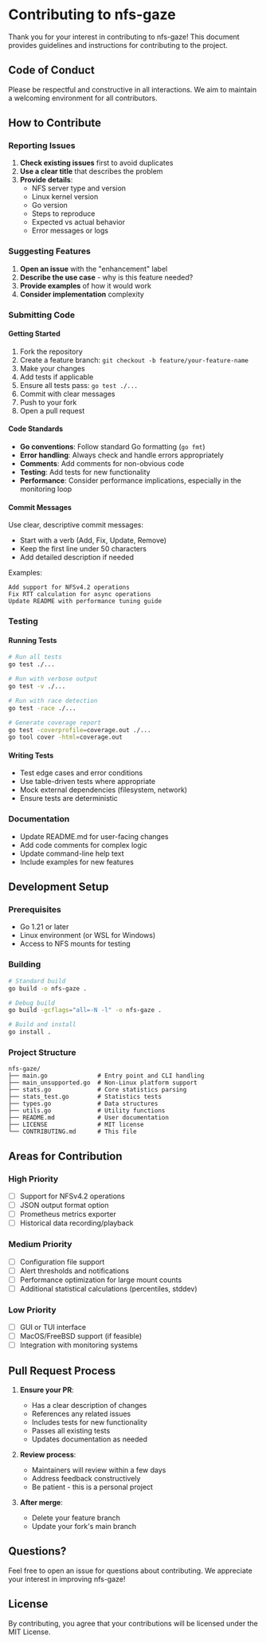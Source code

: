 # Contributing to nfs-gaze

Thank you for your interest in contributing to nfs-gaze! This document provides guidelines and instructions for contributing to the project.

## Code of Conduct

Please be respectful and constructive in all interactions. We aim to maintain a welcoming environment for all contributors.

## How to Contribute

### Reporting Issues

1. **Check existing issues** first to avoid duplicates
2. **Use a clear title** that describes the problem
3. **Provide details**:
   - NFS server type and version
   - Linux kernel version
   - Go version
   - Steps to reproduce
   - Expected vs actual behavior
   - Error messages or logs

### Suggesting Features

1. **Open an issue** with the "enhancement" label
2. **Describe the use case** - why is this feature needed?
3. **Provide examples** of how it would work
4. **Consider implementation** complexity

### Submitting Code

#### Getting Started

1. Fork the repository
2. Create a feature branch: `git checkout -b feature/your-feature-name`
3. Make your changes
4. Add tests if applicable
5. Ensure all tests pass: `go test ./...`
6. Commit with clear messages
7. Push to your fork
8. Open a pull request

#### Code Standards

- **Go conventions**: Follow standard Go formatting (`go fmt`)
- **Error handling**: Always check and handle errors appropriately
- **Comments**: Add comments for non-obvious code
- **Testing**: Add tests for new functionality
- **Performance**: Consider performance implications, especially in the monitoring loop

#### Commit Messages

Use clear, descriptive commit messages:
- Start with a verb (Add, Fix, Update, Remove)
- Keep the first line under 50 characters
- Add detailed description if needed

Examples:
```
Add support for NFSv4.2 operations
Fix RTT calculation for async operations
Update README with performance tuning guide
```

### Testing

#### Running Tests

```bash
# Run all tests
go test ./...

# Run with verbose output
go test -v ./...

# Run with race detection
go test -race ./...

# Generate coverage report
go test -coverprofile=coverage.out ./...
go tool cover -html=coverage.out
```

#### Writing Tests

- Test edge cases and error conditions
- Use table-driven tests where appropriate
- Mock external dependencies (filesystem, network)
- Ensure tests are deterministic

### Documentation

- Update README.md for user-facing changes
- Add code comments for complex logic
- Update command-line help text
- Include examples for new features

## Development Setup

### Prerequisites

- Go 1.21 or later
- Linux environment (or WSL for Windows)
- Access to NFS mounts for testing

### Building

```bash
# Standard build
go build -o nfs-gaze .

# Debug build
go build -gcflags="all=-N -l" -o nfs-gaze .

# Build and install
go install .
```

### Project Structure

```
nfs-gaze/
├── main.go              # Entry point and CLI handling
├── main_unsupported.go  # Non-Linux platform support
├── stats.go             # Core statistics parsing
├── stats_test.go        # Statistics tests
├── types.go             # Data structures
├── utils.go             # Utility functions
├── README.md            # User documentation
├── LICENSE              # MIT license
└── CONTRIBUTING.md      # This file
```

## Areas for Contribution

### High Priority

- [ ] Support for NFSv4.2 operations
- [ ] JSON output format option
- [ ] Prometheus metrics exporter
- [ ] Historical data recording/playback

### Medium Priority

- [ ] Configuration file support
- [ ] Alert thresholds and notifications
- [ ] Performance optimization for large mount counts
- [ ] Additional statistical calculations (percentiles, stddev)

### Low Priority

- [ ] GUI or TUI interface
- [ ] MacOS/FreeBSD support (if feasible)
- [ ] Integration with monitoring systems

## Pull Request Process

1. **Ensure your PR**:
   - Has a clear description of changes
   - References any related issues
   - Includes tests for new functionality
   - Passes all existing tests
   - Updates documentation as needed

2. **Review process**:
   - Maintainers will review within a few days
   - Address feedback constructively
   - Be patient - this is a personal project

3. **After merge**:
   - Delete your feature branch
   - Update your fork's main branch

## Questions?

Feel free to open an issue for questions about contributing. We appreciate your interest in improving nfs-gaze!

## License

By contributing, you agree that your contributions will be licensed under the MIT License.